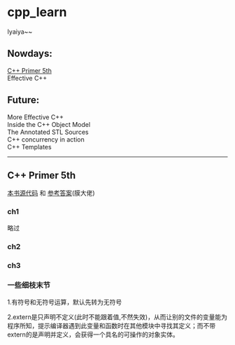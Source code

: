 # cpp_learn
Iyaiya~~

## Nowdays:

[C++ Primer 5th](#c-primer-5th)<br>
Effective C++

## Future:

More Effective C++<br>
Inside the C++ Object Model<br>
The Annotated STL Sources<br>
C++ concurrency in action<br>
C++ Templates

---

## C++ Primer 5th
[本书源代码](./cpp_primer/source) 和 [参考答案](https://github.com/Mooophy/Cpp-Primer)(膜大佬)

### ch1
略过

### ch2

### ch3

### 一些细枝末节
1.有符号和无符号运算，默认先转为无符号

2.extern是只声明不定义(此时不能跟着值,不然失效)，从而让别的文件的变量能为程序所知，提示编译器遇到此变量和函数时在其他模块中寻找其定义；而不带extern的是声明并定义，会获得一个具名的可操作的对象实体。
